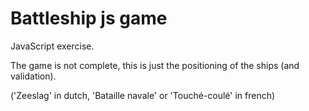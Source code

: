 # Battleship js game 

JavaScript exercise. 

The game is not complete, this is just the positioning of the ships (and validation).

('Zeeslag' in dutch, 'Bataille navale' or 'Touché-coulé' in french)